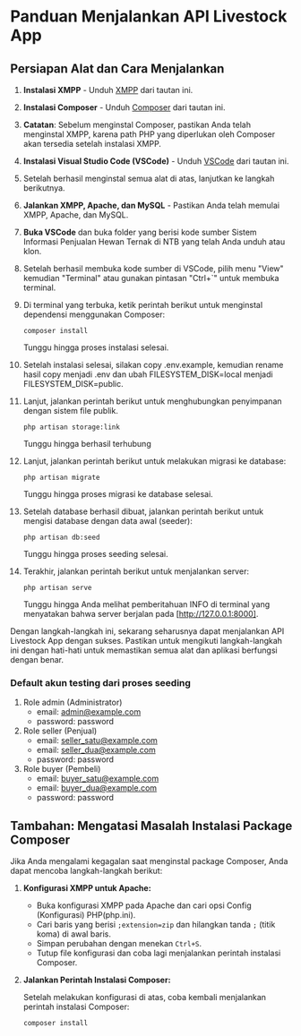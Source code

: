# Panduan Menjalankan API Livestock App

## Persiapan Alat dan Cara Menjalankan

1. **Instalasi XMPP** - Unduh [XMPP](https://www.apachefriends.org/download.html) dari tautan ini.

2. **Instalasi Composer** - Unduh [Composer](https://getcomposer.org/download) dari tautan ini.

3. **Catatan**: Sebelum menginstal Composer, pastikan Anda telah menginstal XMPP, karena path PHP yang diperlukan oleh Composer akan tersedia setelah instalasi XMPP.

4. **Instalasi Visual Studio Code (VSCode)** - Unduh [VSCode](https://code.visualstudio.com/download) dari tautan ini.

5. Setelah berhasil menginstal semua alat di atas, lanjutkan ke langkah berikutnya.

6. **Jalankan XMPP, Apache, dan MySQL** - Pastikan Anda telah memulai XMPP, Apache, dan MySQL.

7. **Buka VSCode** dan buka folder yang berisi kode sumber Sistem Informasi Penjualan Hewan Ternak di NTB yang telah Anda unduh atau klon.

8. Setelah berhasil membuka kode sumber di VSCode, pilih menu "View" kemudian "Terminal" atau gunakan pintasan "Ctrl+`" untuk membuka terminal.

9. Di terminal yang terbuka, ketik perintah berikut untuk menginstal dependensi menggunakan Composer:
   ```shell
   composer install
   ```
   Tunggu hingga proses instalasi selesai.
10. Setelah instalasi selesai, silakan copy .env.example, kemudian rename hasil copy menjadi .env dan ubah FILESYSTEM_DISK=local menjadi FILESYSTEM_DISK=public.
11. Lanjut, jalankan perintah berikut untuk menghubungkan penyimpanan dengan sistem file publik. 
    ```shell
    php artisan storage:link
    ```
    Tunggu hingga berhasil terhubung
13. Lanjut, jalankan perintah berikut untuk melakukan migrasi ke database:
    ```shell
    php artisan migrate
    ```
    Tunggu hingga proses migrasi ke database selesai.
14. Setelah database berhasil dibuat, jalankan perintah berikut untuk mengisi database dengan data awal (seeder):
    ```shell
    php artisan db:seed
    ```
    Tunggu hingga proses seeding selesai.
15. Terakhir, jalankan perintah berikut untuk menjalankan server:
    ```shell
    php artisan serve
    ```
    Tunggu hingga Anda melihat pemberitahuan INFO di terminal yang menyatakan bahwa server berjalan pada [http://127.0.0.1:8000].

Dengan langkah-langkah ini, sekarang seharusnya dapat menjalankan API Livestock App dengan sukses. Pastikan untuk mengikuti langkah-langkah ini dengan hati-hati untuk memastikan semua alat dan aplikasi berfungsi dengan benar.

### Default akun testing dari proses seeding
1. Role admin (Administrator)
   - email: admin@example.com
   - password: password
2. Role seller (Penjual)
   - email: seller_satu@example.com 
   - email: seller_dua@example.com
   - password: password
3. Role buyer (Pembeli)
   - email: buyer_satu@example.com
   - email: buyer_dua@example.com
   - password: password
  
## Tambahan: Mengatasi Masalah Instalasi Package Composer

Jika Anda mengalami kegagalan saat menginstal package Composer, Anda dapat mencoba langkah-langkah berikut:

1. **Konfigurasi XMPP untuk Apache:**

   - Buka konfigurasi XMPP pada Apache dan cari opsi Config (Konfigurasi) PHP(php.ini).
   - Cari baris yang berisi `;extension=zip` dan hilangkan tanda `;` (titik koma) di awal baris.
   - Simpan perubahan dengan menekan `Ctrl+S`.
   - Tutup file konfigurasi dan coba lagi menjalankan perintah instalasi Composer.

2. **Jalankan Perintah Instalasi Composer:**

   Setelah melakukan konfigurasi di atas, coba kembali menjalankan perintah instalasi Composer:

   ```shell
   composer install
   ```
